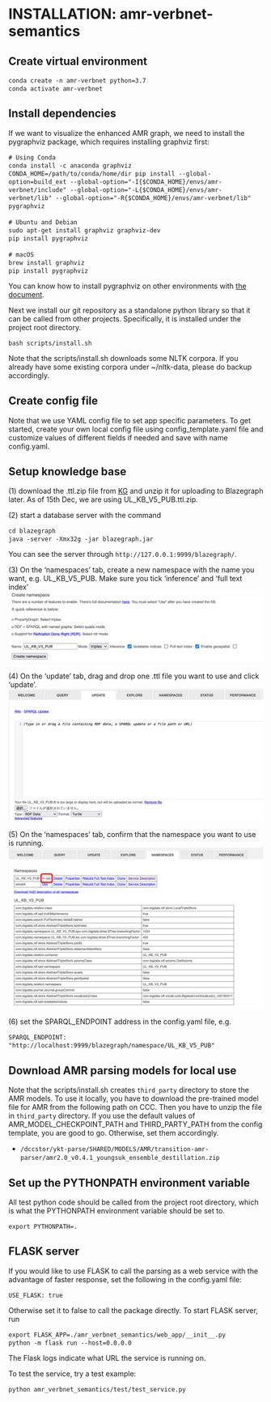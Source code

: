 # INSTALLATION: amr-verbnet-semantics

## Create virtual environment
```
conda create -n amr-verbnet python=3.7
conda activate amr-verbnet
```

## Install dependencies
If we want to visualize the enhanced AMR graph, we need to install the pygraphviz package, which requires installing graphviz first:
```
# Using Conda
conda install -c anaconda graphviz
CONDA_HOME=/path/to/conda/home/dir pip install --global-option=build_ext --global-option="-I{$CONDA_HOME}/envs/amr-verbnet/include" --global-option="-L{$CONDA_HOME}/envs/amr-verbnet/lib" --global-option="-R{$CONDA_HOME}/envs/amr-verbnet/lib" pygraphviz

# Ubuntu and Debian
sudo apt-get install graphviz graphviz-dev
pip install pygraphviz

# macOS
brew install graphviz
pip install pygraphviz
```
You can know how to install pygraphviz on other environments with 
[the document](https://pygraphviz.github.io/documentation/stable/install.html).

Next we install our git repository as a standalone python library so that it can be called from other projects. Specifically, it is installed under the project root directory.
```
bash scripts/install.sh
```
Note that the scripts/install.sh downloads some NLTK corpora. If you already have some existing corpora under ~/nltk-data, please do backup accordingly.

## Create config file
Note that we use YAML config file to set app specific parameters. To get started, create your own local config file using config_template.yaml file and customize values of different fields if needed and save with name config.yaml.

## Setup knowledge base
(1) download the .ttl.zip file from [KG](https://github.com/CognitiveHorizons/AMR-CSLogic/tree/master/KG) and unzip it for uploading to Blazegraph later. As of 15th Dec, we are using UL_KB_V5_PUB.ttl.zip.

(2) start a database server with the command
```
cd blazegraph
java -server -Xmx32g -jar blazegraph.jar
```
You can see the server through `http://127.0.0.1:9999/blazegraph/`. 

(3) On the ‘namespaces’ tab, create a new namespace with the name you want, e.g. UL_KB_V5_PUB. Make sure you tick ‘inference’ and ‘full text index’  
<img src="./assets/blazegraph_install_1.jpg">

(4) On the ‘update’ tab, drag and drop one .ttl file you want to use and click ‘update’. 
<img src="./assets/blazegraph_install_2.jpg">

(5) On the ‘namespaces’ tab, confirm that the namespace you want to use is running. 
<img src="./assets/blazegraph_install_3.jpg">

(6) set the SPARQL_ENDPOINT address in the config.yaml file, e.g.
```
SPARQL_ENDPOINT: "http://localhost:9999/blazegraph/namespace/UL_KB_V5_PUB"
```

## Download AMR parsing models for local use
Note that the scripts/install.sh creates `third_party` directory to store the AMR models. To use it locally, you have to download the pre-trained model file for AMR from the following path on CCC. Then you have to unzip the file in `third_party` directory. If you use the default values of AMR_MODEL_CHECKPOINT_PATH and THIRD_PARTY_PATH from the config template, you are good to go. Otherwise, set them accordingly.
- `/dccstor/ykt-parse/SHARED/MODELS/AMR/transition-amr-parser/amr2.0_v0.4.1_youngsuk_ensemble_destillation.zip`

## Set up the PYTHONPATH environment variable
All test python code should be called from the project root directory, which is what the PYTHONPATH environment variable should be set to.
```
export PYTHONPATH=.
```

## FLASK server
If you would like to use FLASK to call the parsing as a web service with the advantage of faster response, set the following in the config.yaml file:
```
USE_FLASK: true
```
Otherwise set it to false to call the package directly. 
To start FLASK server, run
```
export FLASK_APP=./amr_verbnet_semantics/web_app/__init__.py
python -m flask run --host=0.0.0.0
```
The Flask logs indicate what URL the service is running on.

To test the service, try a test example:
```
python amr_verbnet_semantics/test/test_service.py
```
